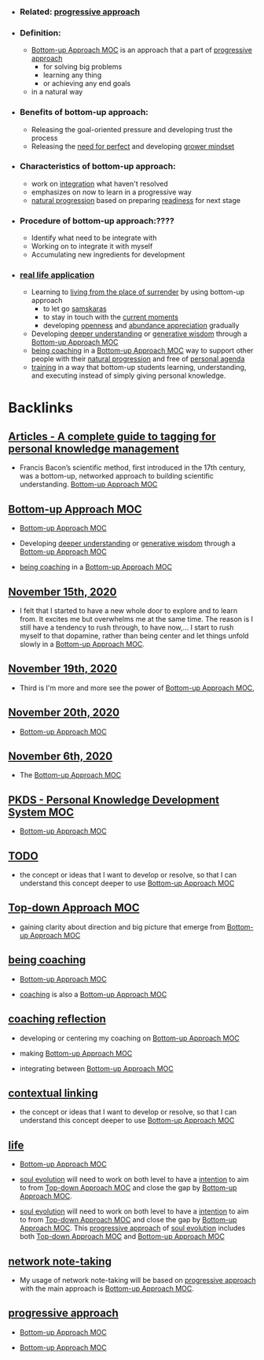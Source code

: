 - ### Related: [progressive approach](<progressive approach.md>)
- ### Definition:
    - [Bottom-up Approach MOC](<Bottom-up Approach MOC.md>) is an approach that a part of [progressive approach](<progressive approach.md>)
        - for solving big problems
        - learning any thing
        - or achieving any end goals
    - in a natural way
- ### Benefits of bottom-up approach:
    - Releasing the goal-oriented pressure and developing trust the process
    - Releasing the [need for perfect](<need for perfect.md>) and developing [grower mindset](<grower mindset.md>)
- ### Characteristics of bottom-up approach:
    - work on [integration](<integration.md>) what haven't resolved
    - emphasizes on now to learn in a progressive way
    - [natural progression](<natural progression.md>) based on preparing [readiness](<readiness.md>) for next stage
- ### Procedure of bottom-up approach:????
    - Identify what need to be integrate with
    - Working on to integrate it with myself
    - Accumulating new ingredients for development
- ### [real life application](<real life application.md>)
    - Learning to [living from the place of surrender](<living from the place of surrender.md>) by using bottom-up approach
        - to let go [samskaras](<samskaras.md>)
        - to stay in touch with the [current moments](<current moments.md>)
        - developing [openness](<openness.md>) and [abundance appreciation](<abundance appreciation.md>) gradually
    - Developing [deeper understanding](<deeper understanding.md>) or [generative wisdom](<generative wisdom.md>) through a [Bottom-up Approach MOC](<Bottom-up Approach MOC.md>)
    - [being coaching](<being coaching.md>) in a [Bottom-up Approach MOC](<Bottom-up Approach MOC.md>) way to support other people with their [natural progression](<natural progression.md>) and free of [personal agenda](<personal agenda.md>)
    - [training](<training.md>) in a way that bottom-up students learning, understanding, and executing instead of simply giving personal knowledge.

# Backlinks
## [Articles - A complete guide to tagging for personal knowledge management](<Articles - A complete guide to tagging for personal knowledge management.md>)
- Francis Bacon’s scientific method, first introduced in the 17th century, was a bottom-up, networked approach to building scientific understanding. [Bottom-up Approach MOC](<Bottom-up Approach MOC.md>)

## [Bottom-up Approach MOC](<Bottom-up Approach MOC.md>)
- [Bottom-up Approach MOC](<Bottom-up Approach MOC.md>)

- Developing [deeper understanding](<deeper understanding.md>) or [generative wisdom](<generative wisdom.md>) through a [Bottom-up Approach MOC](<Bottom-up Approach MOC.md>)

- [being coaching](<being coaching.md>) in a [Bottom-up Approach MOC](<Bottom-up Approach MOC.md>)

## [November 15th, 2020](<November 15th, 2020.md>)
- I felt that I started to have a new whole door to explore and to learn from. It excites me but overwhelms me at the same time. The reason is I still have a tendency to rush through, to have now,... I start to rush myself to that dopamine, rather than being center and let things unfold slowly in a [Bottom-up Approach MOC](<Bottom-up Approach MOC.md>).

## [November 19th, 2020](<November 19th, 2020.md>)
- Third is I'm more and more see the power of [Bottom-up Approach MOC](<Bottom-up Approach MOC.md>),

## [November 20th, 2020](<November 20th, 2020.md>)
- [Bottom-up Approach MOC](<Bottom-up Approach MOC.md>)

## [November 6th, 2020](<November 6th, 2020.md>)
- The [Bottom-up Approach MOC](<Bottom-up Approach MOC.md>)

## [PKDS - Personal Knowledge Development System MOC](<PKDS - Personal Knowledge Development System MOC.md>)
- [Bottom-up Approach MOC](<Bottom-up Approach MOC.md>)

## [TODO](<TODO.md>)
- the concept or ideas that I want to develop or resolve, so that I can understand this concept deeper to use [Bottom-up Approach MOC](<Bottom-up Approach MOC.md>)

## [Top-down Approach MOC](<Top-down Approach MOC.md>)
- gaining clarity about direction and big picture that emerge from [Bottom-up Approach MOC](<Bottom-up Approach MOC.md>)

## [being coaching](<being coaching.md>)
- [Bottom-up Approach MOC](<Bottom-up Approach MOC.md>)

- [coaching](<coaching.md>) is also a [Bottom-up Approach MOC](<Bottom-up Approach MOC.md>)

## [coaching reflection](<coaching reflection.md>)
- developing or centering my coaching on [Bottom-up Approach MOC](<Bottom-up Approach MOC.md>)

- making [Bottom-up Approach MOC](<Bottom-up Approach MOC.md>)

- integrating between [Bottom-up Approach MOC](<Bottom-up Approach MOC.md>)

## [contextual linking](<contextual linking.md>)
- the concept or ideas that I want to develop or resolve, so that I can understand this concept deeper to use [Bottom-up Approach MOC](<Bottom-up Approach MOC.md>)

## [life](<life.md>)
- [Bottom-up Approach MOC](<Bottom-up Approach MOC.md>)

- [soul evolution](<soul evolution.md>) will need to work on both level to have a [intention](<intention.md>) to aim to from [Top-down Approach MOC](<Top-down Approach MOC.md>) and close the gap by [Bottom-up Approach MOC](<Bottom-up Approach MOC.md>).

- [soul evolution](<soul evolution.md>) will need to work on both level to have a [intention](<intention.md>) to aim to from [Top-down Approach MOC](<Top-down Approach MOC.md>) and close the gap by [Bottom-up Approach MOC](<Bottom-up Approach MOC.md>). This [progressive approach](<progressive approach.md>) of [soul evolution](<soul evolution.md>) includes both [Top-down Approach MOC](<Top-down Approach MOC.md>) and [Bottom-up Approach MOC](<Bottom-up Approach MOC.md>)

## [network note-taking](<network note-taking.md>)
- My usage of network note-taking will be based on [progressive approach](<progressive approach.md>) with the main approach is [Bottom-up Approach MOC](<Bottom-up Approach MOC.md>).

## [progressive approach](<progressive approach.md>)
-  [Bottom-up Approach MOC](<Bottom-up Approach MOC.md>)

- [Bottom-up Approach MOC](<Bottom-up Approach MOC.md>)

